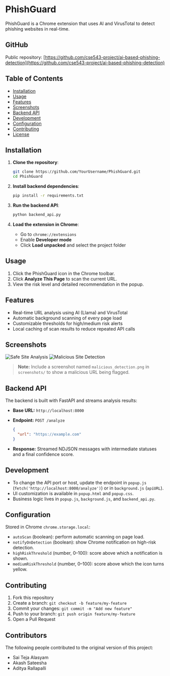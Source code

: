 # PhishGuard

PhishGuard is a Chrome extension that uses AI and VirusTotal to detect phishing websites in real-time.

## GitHub

Public repository: [https://github.com/cse543-project/ai-based-phishing-detection](https://github.com/cse543-project/ai-based-phishing-detection)

## Table of Contents

* [Installation](#installation)
* [Usage](#usage)
* [Features](#features)
* [Screenshots](#screenshots)
* [Backend API](#backend-api)
* [Development](#development)
* [Configuration](#configuration)
* [Contributing](#contributing)
* [License](#license)

## Installation

1. **Clone the repository**:

   ```bash
   git clone https://github.com/YourUsername/PhishGuard.git
   cd PhishGuard
   ```
2. **Install backend dependencies**:

   ```bash
   pip install -r requirements.txt
   ```
3. **Run the backend API**:

   ```bash
   python backend_api.py
   ```
4. **Load the extension in Chrome**:

   * Go to `chrome://extensions`
   * Enable **Developer mode**
   * Click **Load unpacked** and select the project folder

## Usage

1. Click the PhishGuard icon in the Chrome toolbar.
2. Click **Analyze This Page** to scan the current URL.
3. View the risk level and detailed recommendation in the popup.

## Features

* Real-time URL analysis using AI (Llama) and VirusTotal
* Automatic background scanning of every page load
* Customizable thresholds for high/medium risk alerts
* Local caching of scan results to reduce repeated API calls

## Screenshots

![Safe Site Analysis](screenshots/safe_analysis.png)
![Malicious Site Detection](screenshots/malicious_detection.png)

> **Note:** Include a screenshot named `malicious_detection.png` in `screenshots/` to show a malicious URL being flagged.

## Backend API

The backend is built with FastAPI and streams analysis results:

* **Base URL:** `http://localhost:8000`
* **Endpoint:** `POST /analyze`

  ```json
  {
    "url": "https://example.com"
  }
  ```
* **Response:** Streamed NDJSON messages with intermediate statuses and a final confidence score.

## Development

* To change the API port or host, update the endpoint in `popup.js` (`fetch('http://localhost:8000/analyze')`) or in `background.js` (`apiURL`).
* UI customization is available in `popup.html` and `popup.css`.
* Business logic lives in `popup.js`, `background.js`, and `backend_api.py`.

## Configuration

Stored in Chrome `chrome.storage.local`:

* `autoScan` (boolean): perform automatic scanning on page load.
* `notifyOnDetection` (boolean): show Chrome notification on high-risk detection.
* `highRiskThreshold` (number, 0–100): score above which a notification is shown.
* `mediumRiskThreshold` (number, 0–100): score above which the icon turns yellow.

## Contributing

1. Fork this repository
2. Create a branch: `git checkout -b feature/my-feature`
3. Commit your changes: `git commit -m "Add new feature"`
4. Push to your branch: `git push origin feature/my-feature`
5. Open a Pull Request

## Contributors
The following people contributed to the original version of this project:

- Sai Teja Alasyam  
- Akash Sateesha   
- Aditya Rallapalli  
